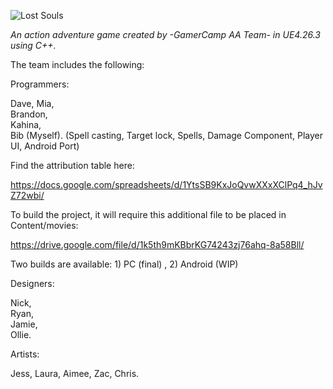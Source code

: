 ![Lost Souls](https://static.wixstatic.com/media/8be4d7_44bb3de28db543f3a0b0273ac78121ff~mv2.png/v1/fill/w_528,h_353,al_c,q_85,usm_0.66_1.00_0.01/LSV3.webp)

*An action adventure game created by -GamerCamp AA Team- in UE4.26.3 using C++.*


The team includes the following:

 Programmers:
 
   Dave, 
   Mia,  
   Brandon,  
   Kahina,  
   Bib (Myself). (Spell casting, Target lock, Spells, Damage Component, Player UI, Android Port)
  
  Find the attribution table here:
  
  https://docs.google.com/spreadsheets/d/1YtsSB9KxJoQvwXXxXClPq4_hJvZ72wbi/
  
  To build the project, it will require this additional file to be placed in Content/movies:
  
  https://drive.google.com/file/d/1k5th9mKBbrKG74243zj76ahq-8a58Bll/
  
  Two builds are available: 1) PC (final) , 2) Android (WIP)
  
  
 Designers:
 
  Nick,  
  Ryan,  
  Jamie,  
  Ollie.
  
  
 Artists:
 
 Jess, 
 Laura, 
 Aimee, 
 Zac, 
 Chris.
 
 
 
 
 
 
 
 
